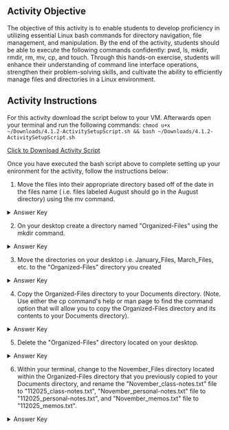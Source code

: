 ## Activity Objective

The objective of this activity is to enable students to develop proficiency in utilizing essential Linux bash commands for directory navigation, file management, and manipulation. By the end of the activity, students should be able to execute the following commands confidently: pwd, ls, mkdir, rmdir, rm, mv, cp, and touch. Through this hands-on exercise, students will enhance their understanding of command line interface operations, strengthen their problem-solving skills, and cultivate the ability to efficiently manage files and directories in a Linux environment.



## Activity Instructions

For this activity download the script below to your VM. Afterwards open your terminal and run the following commands: ```chmod u+x ~/Downloads/4.1.2-ActivitySetupScript.sh && bash ~/Downloads/4.1.2-ActivitySetupScript.sh```

[Click to Download Activity Script](https://drive.google.com/file/d/1v9u_36HZSLd4JhlsiutCCVlOjPzt0J9_/view)



Once you have executed the bash script above to complete setting up your enironment for the activity, follow the instructions below:

1. Move the files into their appropriate directory based off of the date in the files name ( i.e. files labeled August should go in the August directory) using the mv command.
<details closed>
<summary>Answer Key</summary>
<code>mv filepath/file_name filepath/directory_name</code>
<br>Example:
<code>mv ~/Desktop/November_memos.txt ~/Dekstop/November-Files</code>
</details>

2. On your desktop create a directory named "Organized-Files" using the mkdir command.
<details closed>
<summary>Answer Key</summary>
<code>mkdir ~/Desktop/Organized-Files </code>
</details>
  
3. Move the directories on your desktop i.e. January_Files, March_Files, etc. to the "Organized-Files" directory you created 
<details closed>
<summary>Answer Key</summary>
<code>mkdir ~/Desktop/Organized-Files</code>
</details>
  
4. Copy the Organized-Files directory to your Documents directory. (Note. Use either the cp command's help or man page to find the command option that will allow you to copy the Organized-Files directory and its contents to your Documents directory).
<details closed>
<summary>Answer Key</summary>
<code>cp -r ~/Desktop/Organized-Files ~/Documents</code>
</details>

5. Delete the "Organized-Files" directory located on your desktop.
<details closed>
<summary>Answer Key</summary>
<code>rm -R ~/Desktop/Organized-Files</code>
</details>


6. Within your terminal, change to the November_Files directory located within the Organized-Files directory that you previously copied to your Documents directory, and rename the "November_class-notes.txt" file to "112025_class-notes.txt", "November_personal-notes.txt" file to "112025_personal-notes.txt", and "November_memos.txt" file to "112025_memos.txt".
<details closed>
<summary>Answer Key</summary>
<code>
mv ~/Desktop/Organized-Files/November-Files/November_class-notes.txt ~/Desktop/Organized-Files/November-Files/112025_class-notes.txt</code><code>
mv ~/Desktop/Organized-Files/November-Files/November_personal-notes.txt ~/Desktop/Organized-Files/November-Files/112025_personal-notes.txt</code><code>
mv ~/Desktop/Organized-Files/November-Files/November_memos.txt" ~/Desktop/Organized-Files/November-Files/112025_memos.txt
</code>
</details>
